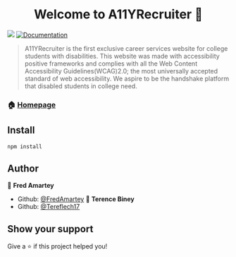 <h1 align="center">Welcome to A11YRecruiter 👋</h1>
<p>
  <img src="https://img.shields.io/badge/version-1.0.0-blue.svg?cacheSeconds=2592000" />
  <a href="https://github.com/FredAmartey/a11yrecruiter">
    <img alt="Documentation" src="https://img.shields.io/badge/documentation-yes-brightgreen.svg" target="_blank" />
  </a>
</p>

> A11YRecruiter is the first exclusive career services website for college students with disabilities. This website was made with accessibility positive frameworks and complies with all the Web Content Accessibility Guidelines(WCAG)2.0; the most universally accepted standard of web accessibility. We aspire to be the handshake platform that disabled students in college need.

### 🏠 [Homepage](https://a11yrecruiter.com/)

## Install

```sh
npm install
```

## Author

👤 **Fred Amartey**
* Github: [@FredAmartey](https://github.com/FredAmartey)
👤 **Terence Biney**
* Github: [@Tereflech17](https://github.com/Tereflech17)


## Show your support

Give a ⭐️ if this project helped you!

